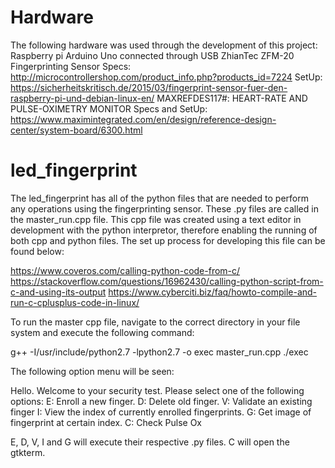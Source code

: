 # Hardware
The following hardware was used through the development of this project:
Raspberry pi
Arduino Uno connected through USB
ZhianTec ZFM-20 Fingerprinting Sensor
  Specs: http://microcontrollershop.com/product_info.php?products_id=7224
  SetUp: https://sicherheitskritisch.de/2015/03/fingerprint-sensor-fuer-den-raspberry-pi-und-debian-linux-en/
MAXREFDES117#: HEART-RATE AND PULSE-OXIMETRY MONITOR
  Specs and SetUp: https://www.maximintegrated.com/en/design/reference-design-center/system-board/6300.html


# led_fingerprint
The led_fingerprint has all of the python files that are needed to perform any operations using the fingerprinting sensor. These .py files are called in the master_run.cpp file. This cpp file was created using a text editor in development with the python interpretor, therefore enabling the running of both cpp and python files. The set up process for developing this file can be found below:

https://www.coveros.com/calling-python-code-from-c/
https://stackoverflow.com/questions/16962430/calling-python-script-from-c-and-using-its-output
https://www.cyberciti.biz/faq/howto-compile-and-run-c-cplusplus-code-in-linux/

To run the master cpp file, navigate to the correct directory in your file system and execute the following command:

g++ -I/usr/include/python2.7 -lpython2.7 -o exec master_run.cpp
./exec

The following option menu will be seen:

Hello. Welcome to your security test. Please select one of the following options:
E: Enroll a new finger.
D: Delete old finger.
V: Validate an existing finger
I: View the index of currently enrolled fingerprints.
G: Get image of fingerprint at certain index.
C: Check Pulse Ox

E, D, V, I and G will execute their respective .py files. C will open the gtkterm.
